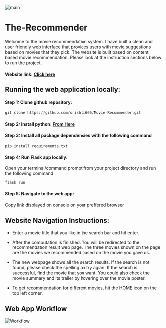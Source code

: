 ![main](https://user-images.githubusercontent.com/85846340/170859527-3b17e49b-50e1-4f9a-b227-7995d19f4399.png)


# The-Recommender

Welcome to the movie recommendation system. I have built a clean and user friendly web interface that provides users with movie suggestions based on movies that they pick. The website is built based on content based movie recommendation. Please look at the instruction sections below to run the project.  

#### Website link: [Click here](https://movie-recommender1111.herokuapp.com/)

## Running the web application locally: 

#### Step 1: Clone github repository:
```python
git clone https://github.com/srishti666/Movie-Recommender.git 
```

#### Step 2: Install python: [From Here](https://www.python.org/downloads/)


#### Step 3: Install all package dependencies with the following command
```python
pip install requirements.txt
```


#### Step 4: Run Flask app locally: 
Open your terminal/command prompt from your project directory and run the following command
```python
flask run
```

#### Step 5: Navigate to the web app:
Copy link displayed on console on your preffered browser


## Website Navigation Instructions:
- Enter a movie title that you like in the search bar and hit enter.

- After the computation is finished. You will be redirected to the recommendation result web page. The three movies shown on the page are the movies we recommended based on the movie you gave us. 

- The new webpage shows all the search results. If the search is not found, please check the spelling an try agian. If the search is successful, find the movie that you want. You could also check the movie summary and its trailer by hovering over the movie poster.

- To get recommendation for different movies, hit the HOME icon on the top left corner.

## Web App Workflow
![Workflow](https://user-images.githubusercontent.com/85846340/170843065-298d6781-9b43-4782-bd17-11743a72ae66.png)
